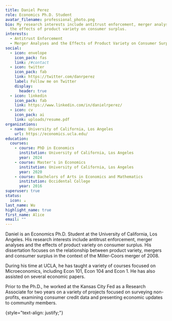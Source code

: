 ```yaml
---
title: Daniel Perez
role: Economics Ph.D. Student
avatar_filename: professional_photo.png
bio: My research interests include antitrust enforcement, merger analyses and
  the effects of product variety on consumer surplus.
interests:
  - Antitrust Enforcement
  - Merger Analyses and the Effects of Product Variety on Consumer Surplus
social:
  - icon: envelope
    icon_pack: fas
    link: /#contact
  - icon: twitter
    icon_pack: fab
    link: https://twitter.com/danrperez
    label: Follow me on Twitter
    display:
      header: true
  - icon: linkedin
    icon_pack: fab
    link: https://www.linkedin.com/in/danielrperez/
  - icon: cv
    icon_pack: ai
    link: uploads/resume.pdf
organizations:
  - name: University of California, Los Angeles
    url: https://economics.ucla.edu/
education:
  courses:
    - course: PhD in Economics
      institution: University of California, Los Angeles
      year: 2024
    - course: Master's in Economics
      institution: University of California, Los Angeles
      year: 2020
    - course: Bachelors of Arts in Economics and Mathematics
      institution: Occidental College
      year: 2016
superuser: true
status:
  icon: ☕️
last_name: Wu
highlight_name: true
first_name: Alice
email: ""
---
```

Daniel is an Economics Ph.D. Student at the University of California, Los Angeles. His research interests include antitrust enforcement, merger analyses and the effects of product variety on consumer surplus. His dissertation focuses on the relationship between product variety, mergers and consumer surplus in the context of the Miller-Coors merger of 2008. 

D﻿uring his time at UCLA, he has taught a variety of courses focused on Microeconomics, including Econ 101, Econ 104 and Econ 1. He has also assisted on several economic papers. 

Prior to the Ph.D., he worked at the Kansas City Fed as a Research Associate for two years on a variety of projects focused on surveying non-profits, examining consumer credit data and presenting economic updates to community members. 

{style="text-align: justify;"}